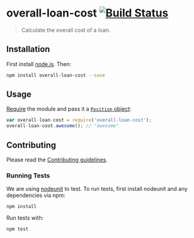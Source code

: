 # overall-loan-cost [![Build Status](https://secure.travis-ci.org/cfpb/overall-loan-cost.png?branch=master)](http://travis-ci.org/cfpb/overall-loan-cost)

> Calculate the overall cost of a loan.

## Installation

First install [node.js](http://nodejs.org/). Then:

```sh
npm install overall-loan-cost --save
```

## Usage

[Require](http://browserify.org/) the module and pass it a [`Position` object](https://developer.mozilla.org/en-US/docs/Web/API/Position):

```javascript
var overall-loan-cost = require('overall-loan-cost');
overall-loan-cost.awesome(); // "awesome"
```

## Contributing

Please read the [Contributing guidelines](CONTRIBUTING.md).

### Running Tests

We are using [nodeunit](https://github.com/caolan/nodeunit) to test. To run tests, first install nodeunit and any dependencies via npm:

```
npm install
```

Run tests with:

```
npm test
```